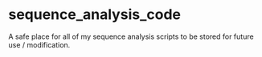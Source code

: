 # sequence_analysis_code
A safe place for all of my sequence analysis scripts to be stored for future use / modification.
